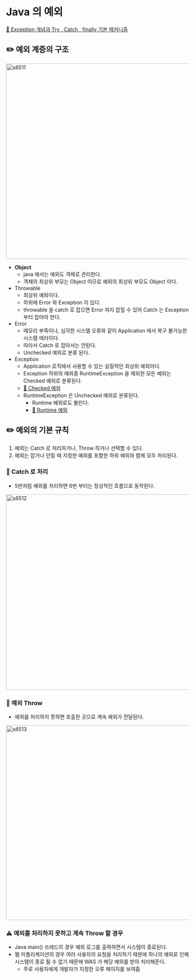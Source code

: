 # Java 의 예외

[🔗 Exception 개념과 Try , Catch , finally 기본 메커니즘](https://github.com/choideakook/TIL/blob/main/Java/Exception.md)

## ✏️ 예외 계증의 구조

<img width="534" alt="s6511" src="https://user-images.githubusercontent.com/115536240/215917810-9aa27b0d-c1c3-486a-a964-f524917dcd07.png">

- **Object**
    - java 에서는 예외도 객체로 관리한다.
    - 객체의 최상위 부모는 Object 이므로 예외의 최상위 부모도 Object 이다.
- Throwable
    - 최상위 예외이다.
    - 하위에 Error 와 Exception 이 있다.
    - throwable 을 catch 로 잡으면 Error 까지 잡힐 수 있어 Catch 는 Exception 부터 잡아야 한다.
- Error
    - 메모리 부족이나, 심각한 시스템 오류와 같이 Application 에서 복구 불가능한 시스템 에러이다.
    - 따라서 Catch 로 잡아서는 안된다.
    - Unchecked 예외로 분류 된다.
- Exception
    - Application 로직에서 사용할 수 있는 실질적인 최상위 예외이다.
    - Exception 하위의 예외중 RuntimeException 을 제외한 모든 예외는  Checked 예외로 분류된다.
    - [🔗 Checked 예외](https://github.com/choideakook/TIL/blob/main/Spring/6%20DB%20접근%20핵심%20원리/5%20Java%20의%20Exception/230131%202%20Checked%20예외.md)
    - RuntimeException 은 Unchecked 예외로 분류된다.
        - Runtime 예외로도 불린다.
        - [🔗 Runtime 예외](https://github.com/choideakook/TIL/blob/main/Spring/6%20DB%20접근%20핵심%20원리/5%20Java%20의%20Exception/230131%203%20Unchecked%20예외.md)

## ✏️ 예외의 기본 규칙

1. 예외는 Catch 로 처리하거나, Throw 하거나 선택할 수 있다.
2. 예외는 잡거나 던질 때 지정한 예외를 포함한 하위 예외와 함께 모두 처리된다.

### 📍 Catch 로 처리

- 5번처럼 예외를 처리하면 6번 부터는 정상적인 흐름으로 동작된다.

<img width="534" alt="s6512" src="https://user-images.githubusercontent.com/115536240/215917822-3861c7ea-3a39-49c5-ba33-18d7a317055a.png">

### 📍 예외 Throw

- 예외를 처리하지 못하면 호출한 곳으로 계속 예외가 전달된다.

<img width="532" alt="s6513" src="https://user-images.githubusercontent.com/115536240/215917825-8eecd162-bf19-4e08-a1cb-91baafc55425.png">

### ⚠️ 예외를 처리하지 못하고 계속 Throw 할 경우

- Java main() 쓰레드의 경우 예외 로그를 출력하면서 시스템이 종료된다.
- 웹 어플리케이션의 경우 여러 사용자의 요청을 처리하기 때문에 하나의 예외로 인해 시스템이 종료 될 수 없기 때문에
WAS 가 해당 예외를 받아 처리해준다.
    - 주로 사용자에게 개발자가 지정한 오류 페이지를 보여줌
